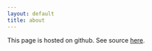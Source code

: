 ```yaml
---
layout: default
title: about
---
```


This page is hosted on github. See source [here](https://github.com/geoffrosen/geoffrosen.github.io).
